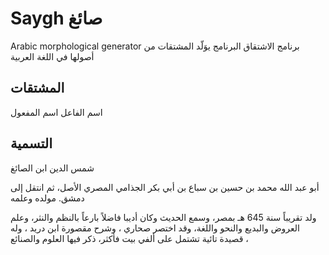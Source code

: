 # Saygh صائغ
Arabic morphological generator 
برنامج الاشتقاق 
البرنامج يوَلّد المشتقات من أصولها في اللغة العربية


المشتقات
-------
اسم الفاعل
اسم المفعول

التسمية
-------
شمس الدين ابن الصائغ

أبو عبد الله محمد بن حسين بن سباع بن أبي بكر الجذامي المصري الأصل، ثم انتقل إلى دمشق.
مولده وعلمه

ولد تقريباً سنة 645 هـ بمصر، وسمع الحديث وكان أديبا فاضلاً بارعاً بالنظم والنثر، وعلم العروض والبديع والنحو واللغة، وقد اختصر صحاري ، وشرح مقصورة ابن دريد ، وله قصيدة تائية تشتمل على ألفي بيت فأكثر، ذكر فيها العلوم والصنائع ،
